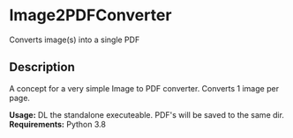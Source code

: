 # Image2PDFConverter
Converts image(s) into a single PDF

## Description
A concept for a very simple Image to PDF converter.  Converts 1 image per page.

**Usage:** DL the standalone executeable. PDF's will be saved to the same dir.  
**Requirements:** Python 3.8  
